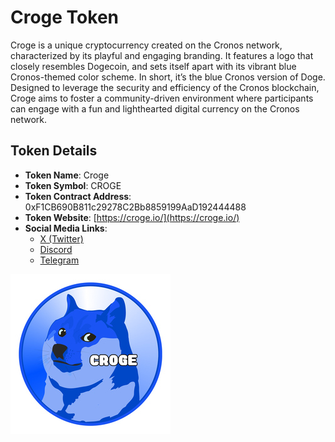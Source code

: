 
# Croge Token

Croge is a unique cryptocurrency created on the Cronos network, characterized by its playful and engaging branding. It features a logo that closely resembles Dogecoin, and sets itself apart with its vibrant blue Cronos-themed color scheme. In short, it’s the blue Cronos version of Doge. Designed to leverage the security and efficiency of the Cronos blockchain, Croge aims to foster a community-driven environment where participants can engage with a fun and lighthearted digital currency on the Cronos network.

## Token Details
- **Token Name**: Croge
- **Token Symbol**: CROGE
- **Token Contract Address**: 0xF1CB690B811c29278C2Bb8859199AaD192444488
- **Token Website**: [https://croge.io/](https://croge.io/)
- **Social Media Links**:
  - [X (Twitter)](https://x.com/CrogeCronos)
  - [Discord](https://discord.com/invite/qmdkxxkeZC)
  - [Telegram](https://t.me/+gelOW0RFOgRlMDYx)

![Croge Logo](logo.png)

